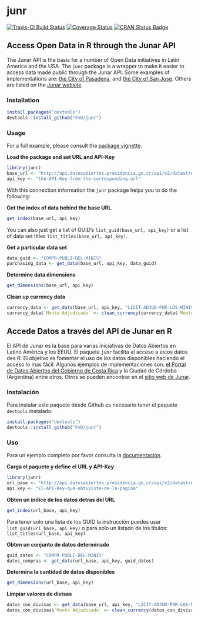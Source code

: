
<!-- README.md is generated from README.Rmd. Please edit that file -->

# junr

<!-- badges: start -->

[![Travis-CI Build
Status](https://travis-ci.org/FvD/junr.svg?branch=master)](https://travis-ci.org/FvD/junr)
[![Coverage
Status](https://img.shields.io/codecov/c/github/FvD/junr/master.svg)](https://codecov.io/github/FvD/junr?branch=master)
[![CRAN Status
Badge](http://www.r-pkg.org/badges/version/junr)](https://cran.r-project.org/package=junr)
<!-- badges: end -->

## Access Open Data in R through the Junar API

The Junar API is the basis for a number of Open Data initiatives in
Latin America and the USA. The `junr` package is a wrapper to make it
easier to access data made public through the Junar API. Some examples
of implementations are: [the City of
Pasadena](http://data.cityofpasadena.net/home/), and [the City of San
Jose](http://data.sanjoseca.gov/home/). Others are listed on the [Junar
website](http://junar.com/).

### Installation

``` r
install.packages("devtools")
devtools::install_github("FvD/junr")
```

### Usage

For a full example, please consult the [package
vignette](http://rpubs.com/FvD/access-junar-api).

**Load the package and set URL and API-Key**

``` r
library(junr)
base_url <- "http://api.datosabiertos.presidencia.go.cr/api/v2/datastreams/"
api_key <- "the-API-Key-from-the-corresponding-url" 
```

With this connection information the `junr` package helps you to do the
following:

**Get the index of data behind the base URL**

``` r
get_index(base_url, api_key)
```

You can also just get a list of GUID’s `list_guid(base_url, api_key)` or
a list of data set titles `list_titles(base_url, api_key)`.

**Get a particular data set**

``` r
data_guid <- "COMPR-PUBLI-DEL-MINIS"
purchasing_data <- get_data(base_url, api_key, data_guid)
```

**Determine data dimensions**

``` r
get_dimensions(base_url, api_key)
```

**Clean up currency data**

``` r
currency_data <- get_data(base_url, api_key, "LICIT-ADJUD-POR-LOS-MINIS")
currency_data$`Monto Adjudicado` <- clean_currency(currency_data$`Monto Adjudicado`)  
```

## Accede Datos a través del API de Junar en R

El API de Junar es la base para varias iniciativas de Datos Abiertos en
Latino América y los EEUU. El paquete `junr` facilita el acceso a estos
datos des R. El objetivo es fomentar el uso de los datos disponibles
haciendo el acceso lo mas fácil. Algunos ejemplos de implementaciones
son: [el Portal de Datos Abiertos del Gobierno de Costa
Rica](http://datosabiertos.presidencia.go.cr/home) y la Ciudad de
Córdoba (Argentina) entre otros. Otros se pueden encontrar en el [sitio
web de Junar](http://junar.com/).

### Instalación

Para instalar este paquete desde Github es necesario tener el paquete
`devtools` instalado:

``` r
install.packages("devtools")
devtools::install_github("FvD/junr")
```

### Uso

Para un ejemplo completo por favor consulta la
[documentación](http://rpubs.com/FvD/acceder-junar-api).

**Carga el paquete y define el URL y API-Key**

``` r
library(junr)
url_base <- "http://api.datosabiertos.presidencia.go.cr/api/v2/datastreams/"
api_key <- "El-API-Key-que-obtuviste-de-la-pagina"
```

**Obten un indice de los datos detras del URL**

``` r
get_index(url_base, api_key)
```

Para tener solo una lista de los GUID la instrucción puedes usar
`list_guid(url_base, api_key)` o para solo un listado de los títulos:
`list_titles(url_base, api_key)`

**Obten un conjunto de datos determinado**

``` r
guid_datos <- "COMPR-PUBLI-DEL-MINIS"
datos_compras <- get_data(url_base, api_key, guid_datos)
```

**Determina la cantidad de datos disponibles**

``` r
get_dimensions(url_base, api_key)
```

**Limpiar valores de divisas**

``` r
datos_con_divisas <- get_data(base_url, api_key, "LICIT-ADJUD-POR-LOS-MINIS")
datos_con_divisas$`Monto Adjudicado` <- clean_currency(datos_con_divisas$`Monto Adjudicado`)  
```
